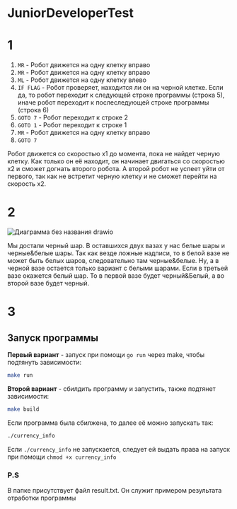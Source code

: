 # JuniorDeveloperTest

# 1
1. `MR` - Робот движется на одну клетку вправо
2. `MR` - Робот движется на одну клетку вправо
3. `ML` - Робот движется на одну клетку влево
4. `IF FLAG` - Робот проверяет, находится ли он на черной клетке. Если да, то робот переходит к следующей строке программы (строка 5), иначе робот переходит к послеследующей строке программы (строка 6)
5. `GOTO 7` - Робот переходит к строке 2
6. `GOTO 1` - Робот переходит к строке 1
7. `MR` - Робот движется на одну клетку вправо
8. `GOTO 7`

Робот движется со скоростью x1 до момента, пока не найдет черную клетку. Как только он её находит, он начинает двигаться со скоростью x2 и сможет догнать второго робота. А второй робот не успеет уйти от первого, так как не встретит черную клетку и не сможет перейти на скорость x2.
# 2
![Диаграмма без названия drawio](https://user-images.githubusercontent.com/83474704/231153294-5d8fe5c0-a3da-44bb-8421-f9bb64c9a0eb.svg)

Мы достали черный шар. В оставшихся двух вазах у нас белые шары и черные&белые шары.
Так как везде ложные надписи, то в белой вазе не может быть белых шаров, следовательно там черные&белые.
Ну, а в черной вазе остается только вариант с белыми шарами.
Если в третьей вазе окажется белый шар. То в первой вазе будет черный&Белый, а во второй вазе будет черный.

# 3
## Запуск программы

**Первый вариант** - запуск при помощи `go run` через make, чтобы подтянуть зависимости:
```bash
make run
```
**Второй вариант** - сбилдить программу и запустить, также подтянет зависимости:
```bash
make build
```
Если программа была сбилжена, то далее её можно запускать так:
```bash
./currency_info
```
Если `./currency_info` не запускается, следует ей выдать права на запуск при помощи `chmod +x currency_info`

### P.S
В папке присутствует файл result.txt. Он служит примером результата отработки программы
